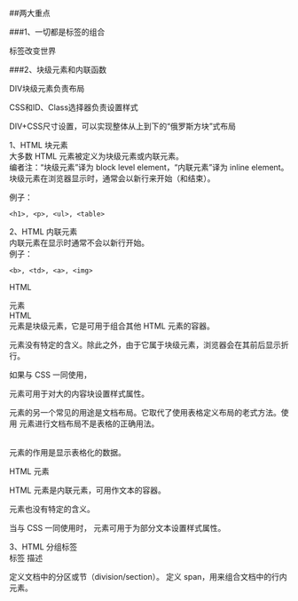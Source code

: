 ##两大重点  
  
###1、一切都是标签的组合

标签改变世界     
  
  
###2、块级元素和内联函数  
  
DIV块级元素负责布局  
  
CSS和ID、Class选择器负责设置样式  
  
DIV+CSS尺寸设置，可以实现整体从上到下的“俄罗斯方块”式布局  
  
1、HTML 块元素  
大多数 HTML 元素被定义为块级元素或内联元素。  
编者注：“块级元素”译为 block level element，“内联元素”译为 inline element。  
块级元素在浏览器显示时，通常会以新行来开始（和结束）。  
  
例子：  
  
	<h1>, <p>, <ul>, <table>  
  
2、HTML 内联元素  
内联元素在显示时通常不会以新行开始。  
例子：  
  
	<b>, <td>, <a>, <img>  
  
HTML <div> 元素  
HTML <div> 元素是块级元素，它是可用于组合其他 HTML 元素的容器。  
  
<div> 元素没有特定的含义。除此之外，由于它属于块级元素，浏览器会在其前后显示折行。  
  
如果与 CSS 一同使用，<div> 元素可用于对大的内容块设置样式属性。  
<div> 元素的另一个常见的用途是文档布局。它取代了使用表格定义布局的老式方法。使用 <table> 元素进行文档布局不是表格的正确用法。  
  
<table> 元素的作用是显示表格化的数据。  
  
HTML <span> 元素  
  
HTML <span> 元素是内联元素，可用作文本的容器。  
  
<span> 元素也没有特定的含义。  
  
当与 CSS 一同使用时，<span> 元素可用于为部分文本设置样式属性。  
  
3、HTML 分组标签  
标签	描述  

<div>	定义文档中的分区或节（division/section）。  
<span>	定义 span，用来组合文档中的行内元素。  